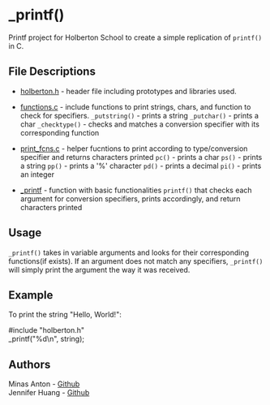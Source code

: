 # _printf()
Printf project for Holberton School to create a simple replication of `printf()` in C. 

## File Descriptions
- [holberton.h](holberton.h) - header file including prototypes and libraries used.   
- [functions.c](functions.c) - include functions to print strings, chars, and function to check for specifiers.
  `_putstring()` - prints a string
  `_putchar()` - prints a char
  `_checktype()` - checks and matches a conversion specifier with its corresponding function  

- [print_fcns.c](print_fcns.c) - helper fucntions to print according to type/conversion specifier and returns characters printed
  `pc()` - prints a char
  `ps()` - prints a string
  `pp()` - prints a '%' character
  `pd()` - prints a decimal
  `pi()` - prints an integer  

- [_printf](_printf) - function with basic functionalities `printf()` that checks each argument for conversion specifiers, prints accordingly, and return characters printed

## Usage
`_printf()` takes in variable arguments and looks for their corresponding functions(if exists). If an argument does not match any specifiers, `_printf()` will simply print the argument the way it was received. 

## Example
To print the string "Hello, World!":

#include "holberton.h"  
_printf("%d\\n", string);

## Authors
Minas Anton - [Github](https://github.com/MinasA1)  
Jennifer Huang - [Github](https://github.com/jhuang10123)